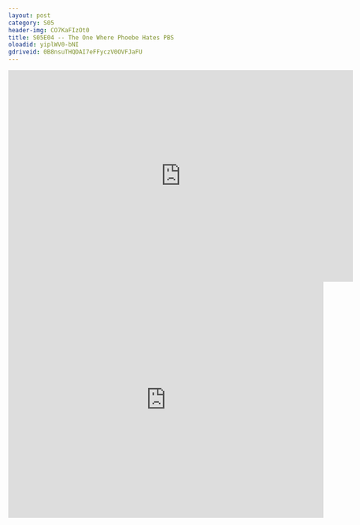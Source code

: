 ```yaml
---
layout: post 
category: S05 
header-img: CO7KaFIzOt0 
title: S05E04 -- The One Where Phoebe Hates PBS 
oloadid: yiplWV0-bNI 
gdriveid: 0B8nsuTHQDAI7eFFyczV0OVFJaFU 
--- 
```

<!--more--> 
<iframe src='https://openload.co/embed/yiplWV0-bNI/' width='700' height='430' frameborder='0' scrolling='no' allowfullscreen='allowfullscreen'></iframe> 
<iframe src='https://drive.google.com/file/d/0B8nsuTHQDAI7eFFyczV0OVFJaFU/preview' width='640' height='480' frameborder='0' scrolling='no' allowfullscreen='allowfullscreen'></iframe> 